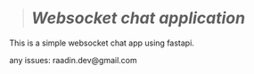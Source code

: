 ># _Websocket chat application_
This is a simple websocket chat app using fastapi.
</hr>
any issues: raadin.dev@gmail.com